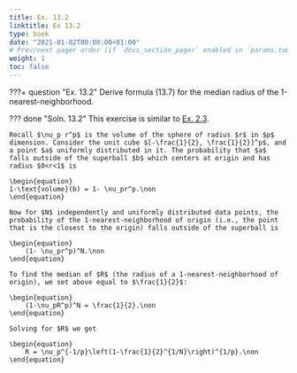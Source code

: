 ```yaml
---
title: Ex. 13.2
linktitle: Ex 13.2
type: book
date: "2021-01-02T00:00:00+01:00"
# Prev/next pager order (if `docs_section_pager` enabled in `params.toml`)
weight: 1
toc: false
---
```


???+ question "Ex. 13.2"
    Derive formula (13.7) for the median radius of the 1-nearest-neighborhood.

??? done "Soln. 13.2"
    This exercise is similar to [Ex. 2.3](../2-Overview-of-Supervised-Learning/ex2-3.md).

	Recall $\nu_p r^p$ is the volume of the sphere of radius $r$ in $p$ dimension. Consider the unit cube $[-\frac{1}{2}, \frac{1}{2}]^p$, and a point $a$ uniformly distributed in it. The probability that $a$ falls outside of the superball $b$ which centers at origin and has radius $0<r<1$ is 
	
    \begin{equation}
	1-\text{volume}(b) = 1- \nu_pr^p.\non	
	\end{equation}
	
    Now for $N$ independently and uniformly distributed data points, the probability of the 1-nearest-neighborhood of origin (i.e., the point that is the closest to the origin) falls outside of the superball is
	
    \begin{equation}
		(1- \nu_pr^p)^N.\non
	\end{equation}
	
    To find the median of $R$ (the radius of a 1-nearest-neighborhood of origin), we set above equal to $\frac{1}{2}$:
	
    \begin{equation}
		(1-\nu_pR^p)^N = \frac{1}{2}.\non
	\end{equation}
	
    Solving for $R$ we get
	
    \begin{equation}
		R = \nu_p^{-1/p}\left(1-\frac{1}{2}^{1/N}\right)^{1/p}.\non
	\end{equation}
